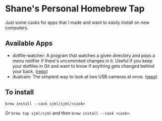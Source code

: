 # Shane's Personal Homebrew Tap

Just some casks for apps that I made and want to easily install on new computers. 

## Available Apps
* dotfile-watcher: A program that watches a given directory and pops a menu notifier if there's uncommited changes in it. Useful if you keep your dotfiles in Git and want to know if anything gets changed behind your back. ([repo](https://github.com/sjml/DotfileWatcher))
* dualcam: The simplest way to look at two USB cameras at once. ([repo](https://github.com/sjml/DualCam))

## To install
`brew install --cask sjml/sjml/<cask>`

Or `brew tap sjml/sjml` and then `brew install --cask <cask>`.
